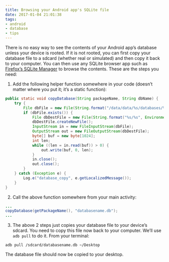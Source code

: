 ```yaml
---
title: Browsing your Android app's SQLite file
date: 2017-01-04 21:01:38
tags:
- android
- database
- tips
---
```


There is no easy way to see the contents of your Android app’s database unless your device is rooted. If it is not rooted, you can first copy your database file to a sdcard (whether real or simulated) and then copy it back to your computer. You can then use any SQLite browser app such as [Firefox’s SQLite Manager](https://addons.mozilla.org/en-us/firefox/addon/sqlite-manager/) to browse the contents. These are the steps you need:

1) Add the following helper function somewhere in your code (doesn’t matter where you put it; it’s a static function):

```java
public static void copyDatabase(String packageName, String dbName) {
    try {
        File dbFile = new File(String.format("/data/data/%s/databases/%s", packageName, dbName));
        if (dbFile.exists()) {
            File dbDestFile = new File(String.format("%s/%s", Environment.getExternalStorageDirectory().getAbsoluteFile(), dbName));
            dbDestFile.createNewFile();
            InputStream in = new FileInputStream(dbFile);
            OutputStream out = new FileOutputStream(dbDestFile);
            byte[] buf = new byte[1024];
            int len;
            while ((len = in.read(buf)) > 0) {
                out.write(buf, 0, len);
            }
            in.close();
            out.close();
        }
    } catch (Exception e) {
        Log.e("database_copy", e.getLocalizedMessage());
    }
}
```

2) Call the above function somewhere from your main activity:

```java
...
copyDatabase(getPackageName(), "databasename.db");
...
```

3) The above 2 steps just copies your database file to your device’s sdcard. You need to copy this file now back to your computer. We’ll use `adb pull` to do it. From your terminal:


```shell
adb pull /sdcard/databasename.db ~/Desktop
```

The database file should now be copied to your desktop.